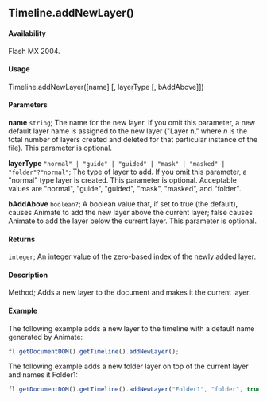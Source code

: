 ## Timeline.addNewLayer()

#### Availability

Flash MX 2004.

#### Usage

Timeline.addNewLayer([name] [, layerType [, bAddAbove]])

#### Parameters

**name** `string`; The name for the new layer. If you omit this parameter, a new default layer name is assigned to the new layer ("Layer n," where *n* is the total number of layers created and deleted for that particular instance of the file). This parameter is optional.

**layerType** `"normal" | "guide" | "guided" | "mask" | "masked" | "folder"?"normal"`; The type of layer to add. If you omit this parameter, a "normal" type layer is created. This parameter is optional. Acceptable values are "normal", "guide", "guided", "mask", "masked", and "folder".

**bAddAbove** `boolean?`; A boolean value that, if set to true (the default), causes Animate to add the new layer above the current layer;
false causes Animate to add the layer below the current layer. This parameter is optional.

#### Returns

`integer`; An integer value of the zero-based index of the newly added layer.

#### Description

Method; Adds a new layer to the document and makes it the current layer.

#### Example

The following example adds a new layer to the timeline with a default name generated by Animate:

```javascript
fl.getDocumentDOM().getTimeline().addNewLayer();
```

The following example adds a new folder layer on top of the current layer and names it Folder1:

```javascript
fl.getDocumentDOM().getTimeline().addNewLayer("Folder1", "folder", true);
```
